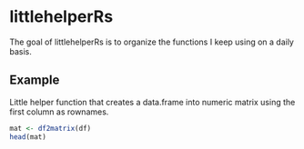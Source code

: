 # littlehelperRs

The goal of littlehelperRs is to organize the functions I keep using on a daily basis.

## Example

Little helper function that creates a data.frame into numeric matrix using the first column as rownames.

``` r
mat <- df2matrix(df)
head(mat)
```

